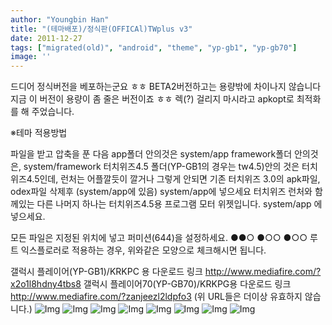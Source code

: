 ```yaml
---
author: "Youngbin Han"
title: "(테마배포)/정식판(OFFICAl)TWplus v3"
date: 2011-12-27
tags: ["migrated(old)", "android", "theme", "yp-gb1", "yp-gb70"]
image: ''
---
```


드디어 정식버전을 베포하는군요 ㅎㅎ
BETA2버전하고는 용량밖에 차이나지 않습니다 지금 이 버전이 용량이 좀 줄은 버전이죠 ㅎㅎ
렉(?) 걸리지 마시라고 apkopt로 최적화를 해 주었습니다.

※테마 적용방법

파일을 받고 압축을 푼 다음 app폴더 안의것은 system/app
framework폴더 안의것은, system/framework
터치위즈4.5 폴더(YP-GB1의 경우는 tw4.5)안의 것은 터치위즈4.5인데,
런처는 어플깔듯이 깔거나 그렇게 안되면 기존 터치위즈 3.0의 apk파일, odex파일 삭제후
(system/app에 있음)
system/app에 넣으세요 터치위즈 런처와 함께있는 다른 나머지 하나는
터치위즈4.5용 프로그램 모터 위젯입니다. system/app 에 넣으세요.

모든 파일은 지정된 위치에 넣고 퍼미션(644)을 설정하세요.
●●○
●○○
●○○
루트 익스플로러로 적용하는 경우, 위와같은 모양으로 체크해시면 됩니다.

갤럭시 플레이어(YP-GB1)/KRKPC 용 다운로드 링크
http://www.mediafire.com/?x2o1l8hdny4tbs8
갤럭시 플레이어70(YP-GB70)/KRKPG용 다운로드 링크
http://www.mediafire.com/?zanjeezl2ldpfo3
(위 URL들은 더이상 유효하지 않습니다.)
![Img](https://sukso96100.github.io/blogimgs/SC20111221-230730.png)
![Img](https://sukso96100.github.io/blogimgs/SC20111224-202529.png)
![Img](https://sukso96100.github.io/blogimgs/SC20111226-184258.png)
![Img](https://sukso96100.github.io/blogimgs/SC20111226-224224.png)
![Img](https://sukso96100.github.io/blogimgs/SC20111226-224441.png)
![Img](https://sukso96100.github.io/blogimgs/SC20111226-224454.png)
![Img](https://sukso96100.github.io/blogimgs/SC20111226-224542.png)
![Img](https://sukso96100.github.io/blogimgs/SC20111227-175648.jpg)
